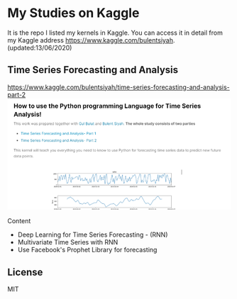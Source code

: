 # My Studies on Kaggle
It is the repo I listed my kernels in Kaggle. You can access it in detail from my Kaggle address https://www.kaggle.com/bulentsiyah. (updated:13/06/2020)

## Time Series Forecasting and Analysis
https://www.kaggle.com/bulentsiyah/time-series-forecasting-and-analysis-part-2
![](images/time-series-forecasting-and-analysis-part-2.PNG)

Content
* Deep Learning for Time Series Forecasting - (RNN)
* Multivariate Time Series with RNN
* Use Facebook's Prophet Library for forecasting







## License
MIT